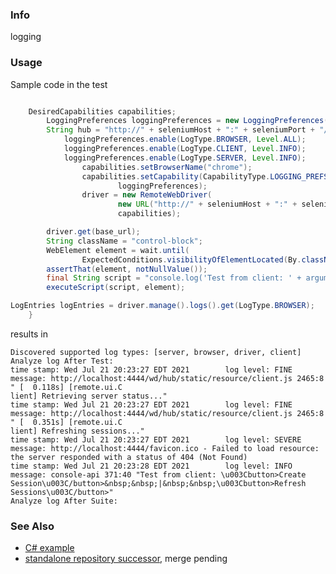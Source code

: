 ### Info



logging
### Usage 
Sample code in the test
```java

	DesiredCapabilities capabilities;
		LoggingPreferences loggingPreferences = new LoggingPreferences();
		String hub = "http://" + seleniumHost + ":" + seleniumPort + "/wd/hub";
			loggingPreferences.enable(LogType.BROWSER, Level.ALL);
			loggingPreferences.enable(LogType.CLIENT, Level.INFO);
			loggingPreferences.enable(LogType.SERVER, Level.INFO);
				capabilities.setBrowserName("chrome");
				capabilities.setCapability(CapabilityType.LOGGING_PREFS,
						loggingPreferences);
				driver = new RemoteWebDriver(
						new URL("http://" + seleniumHost + ":" + seleniumPort + "/wd/hub"),
						capabilities);

		driver.get(base_url);
		String className = "control-block";
		WebElement element = wait.until(
				ExpectedConditions.visibilityOfElementLocated(By.className(className)));
		assertThat(element, notNullValue());
		final String script = "console.log('Test from client: ' + arguments[0].innerHTML); return";
		executeScript(script, element);

LogEntries logEntries = driver.manage().logs().get(LogType.BROWSER);
	}

```

results in
```text
Discovered supported log types: [server, browser, driver, client]
Analyze log After Test:
time stamp: Wed Jul 21 20:23:27 EDT 2021        log level: FINE message: http://localhost:4444/wd/hub/static/resource/client.js 2465:8 " [  0.118s] [remote.ui.C
lient] Retrieving server status..."
time stamp: Wed Jul 21 20:23:27 EDT 2021        log level: FINE message: http://localhost:4444/wd/hub/static/resource/client.js 2465:8 " [  0.351s] [remote.ui.C
lient] Refreshing sessions..."
time stamp: Wed Jul 21 20:23:27 EDT 2021        log level: SEVERE       message: http://localhost:4444/favicon.ico - Failed to load resource: the server responded with a status of 404 (Not Found)
time stamp: Wed Jul 21 20:23:28 EDT 2021        log level: INFO message: console-api 371:40 "Test from client: \u003Cbutton>Create Session\u003C/button>&nbsp;&nbsp;|&nbsp;&nbsp;\u003Cbutton>Refresh Sessions\u003C/button>"
Analyze log After Suite:
```



### See Also


   * [C# example](https://stackoverflow.com/questions/50986959/how-to-set-up-performance-logging-in-seleniumwebdriver-with-chrome)
   * [standalone repository successor](https://github.com/sergueik/remote_browser_logs), merge pending


